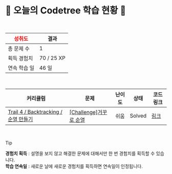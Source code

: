 # 🌲 오늘의 Codetree 학습 현황 🌲

<br />

| <span style="color:red;display:block;text-align:center;"> **성취도**</span> | 결과 |
|---|---|
| 총 문제 수 | 1 |
| 획득 경험치 | 70 / 25 XP |
| 연속 학습 일 | 46 일 |

<br />

|커리큘럼|문제|난이도|상태|코드 링크|
|---|---|---|---|---|
|[Trail 4 / Backtracking / 순열 만들기](https://www.codetree.ai/trail-info/intermediate-low/)|[[Challenge]거꾸로 순열](https://www.codetree.ai/trails/complete/curated-cards/challenge-backward-permutation/)|쉬움|Solved|[링크](https://github.com/Akisigure/python_algo/blob/main/250224/%EA%B1%B0%EA%BE%B8%EB%A1%9C%20%EC%88%9C%EC%97%B4/backward-permutation.py)|


<br />

> [!TIP]
> **경험치 획득** : 설명을 보지 않고 해결한 문제에 대해서만 한 번 경험치를 획득할 수 있습니다.  
> **학습 연속일** : 새로운 날에 새로운 경험치를 획득하면 연속일이 인정됩니다.

